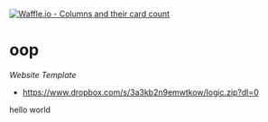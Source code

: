[![Waffle.io - Columns and their card count](https://badge.waffle.io/magiicarp/oop.png?columns=all)](https://waffle.io/magiicarp/oop?utm_source=badge)
# oop

*Website Template*
  - https://www.dropbox.com/s/3a3kb2n9emwtkow/logic.zip?dl=0

  hello world
